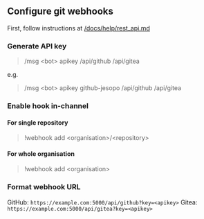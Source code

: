 ## Configure git webhooks

First, follow instructions at [/docs/help/rest_api.md](/docs/help/rest_api.md)

### Generate API key
> /msg &lt;bot> apikey <comment> /api/github /api/gitea

e.g.

> /msg &lt;bot> apikey github-jesopo /api/github /api/gitea

### Enable hook in-channel

#### For single repository
> !webhook add &lt;organisation>/&lt;repository>

#### For whole organisation
> !webhook add &lt;organisation>

### Format webhook URL

GitHub: `https://example.com:5000/api/github?key=<apikey>`
Gitea: `https://example.com:5000/api/gitea?key=<apikey>`
